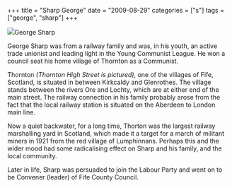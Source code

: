 +++
title = "Sharp George"
date = "2009-08-29"
categories = ["s"]
tags = ["george", "sharp"]
+++

![](http://79.170.40.183/grahamstevenson.me.uk/images/stories/sharp%20high%20st%20thornton.JPG)George Sharp

George Sharp was from a railway family and was, in his youth, an active trade unionist and leading light in the Young Communist League. He won a council seat his home village of Thornton as a Communist.

Thornton _(Thornton High Street is pictured),_ one of the villages of Fife, Scotland, is situated in between Kirkcaldy and Glenrothes. The village stands between the rivers Ore and Lochty, which are at either end of the main street. The railway connection in his family probably arose from the fact that the local railway station is situated on the Aberdeen to London main line.

Now a quiet backwater, for a long time, Thorton was the largest railway marshalling yard in Scotland, which made it a target for a march of militant miners in 1921 from the red village of Lumphinnans. Perhaps this and the wider mood had some radicalising effect on Sharp and his family, and the local community.

Later in life, Sharp was persuaded to join the Labour Party and went on to be Convener (leader) of Fife County Council.
